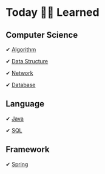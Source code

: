 # Today 👩🏻 Learned


## Computer Science
✔ [Algorithm](https://github.com/gimhanul/TIL/blob/main/Algorithm/README.md)

✔ [Data Structure](https://github.com/gimhanul/TIL/blob/main/DataStructure/README.md)

✔ [Network](https://github.com/gimhanul/TIL/blob/main/Network/README.md)

✔ [Database](https://github.com/gimhanul/TIL/blob/main/Database/README.md)


## Language
✔ [Java](https://github.com/gimhanul/TIL/blob/main/Java/README.md)

✔ [SQL](https://github.com/gimhanul/TIL/blob/main/SQL/README.md)


## Framework
✔ [Spring](https://github.com/gimhanul/TIL/blob/main/Spring/README.md)

 